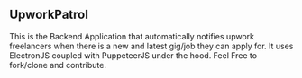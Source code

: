 ## UpworkPatrol
This is the Backend Application that automatically notifies upwork freelancers when there is a new and latest gig/job they can apply for.
It uses ElectronJS coupled with PuppeteerJS under the hood.
Feel Free to fork/clone and contribute.
